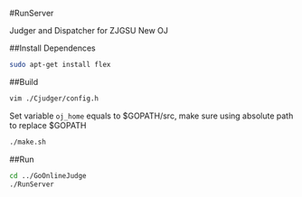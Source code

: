 #RunServer

Judger and Dispatcher for ZJGSU New OJ

##Install Dependences
```bash
sudo apt-get install flex
```

##Build
```bash
vim ./Cjudger/config.h
```

Set variable `oj_home` equals to $GOPATH/src, make sure using absolute path to replace $GOPATH

```bash
./make.sh
```

##Run
```bash
cd ../GoOnlineJudge
./RunServer
```
